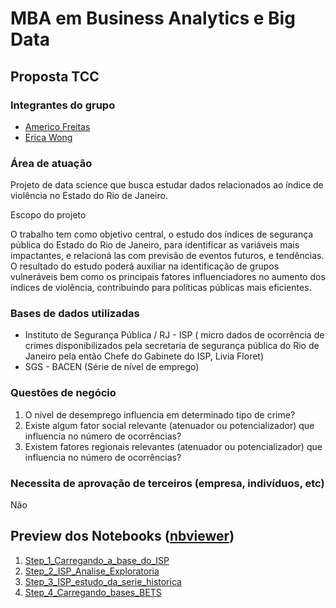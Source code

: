 # MBA em Business Analytics e Big Data
## Proposta TCC<br>

### Integrantes do grupo

- [Americo Freitas](https://github.com/americofreitasjr)
- [Erica Wong](https://github.com/Erica-Wong)

### Área de atuação

Projeto de data science que busca estudar dados relacionados ao índice de violência no Estado do Rio de Janeiro.

Escopo do projeto

O trabalho tem como objetivo central, o estudo dos índices de segurança pública do Estado do Rio de Janeiro, para identificar as variáveis mais impactantes, e relacioná las com previsão de eventos futuros, e tendências. O resultado do estudo poderá auxiliar na identificação de grupos vulneráveis bem como os principais fatores influenciadores no aumento dos índices de violência, contribuindo para políticas públicas mais eficientes.

### Bases de dados utilizadas

- Instituto de Segurança Pública / RJ - ISP ( micro dados de ocorrência de crimes disponibilizados pela secretaria de segurança pública do Rio de Janeiro pela então Chefe do Gabinete do ISP, Livia Floret)
- SGS - BACEN (Série de nível de emprego)

### Questões de negócio

1. O nível de desemprego influencia em determinado tipo de crime?
2. Existe algum fator social relevante (atenuador ou potencializador) que influencia no número de ocorrências?
3. Existem fatores regionais relevantes (atenuador ou potencializador) que influencia no número de ocorrências?


### Necessita de aprovação de terceiros (empresa, indivíduos, etc)

Não


## Preview dos Notebooks ([nbviewer](https://nbviewer.jupyter.org))

 1. [Step_1_Carregando_a_base_do_ISP](https://nbviewer.jupyter.org/github/americofreitasjr/AnaliseSegurancaPublicaRJ/blob/master/Step_1_Carregando_a_base_do_ISP.ipynb)
 2. [Step_2_ISP_Analise_Exploratoria](https://nbviewer.jupyter.org/github/americofreitasjr/AnaliseSegurancaPublicaRJ/blob/master/Step_2_ISP_Analise_Exploratoria.ipynb)
 3. [Step_3_ISP_estudo_da_serie_historica](https://nbviewer.jupyter.org/github/americofreitasjr/AnaliseSegurancaPublicaRJ/blob/master/Step_3_ISP_estudo_da_serie_historica.ipynb)
 4. [Step_4_Carregando_bases_BETS](https://nbviewer.jupyter.org/github/americofreitasjr/AnaliseSegurancaPublicaRJ/blob/master/Step_4_Carregando_bases_BETS.ipynb)
        
